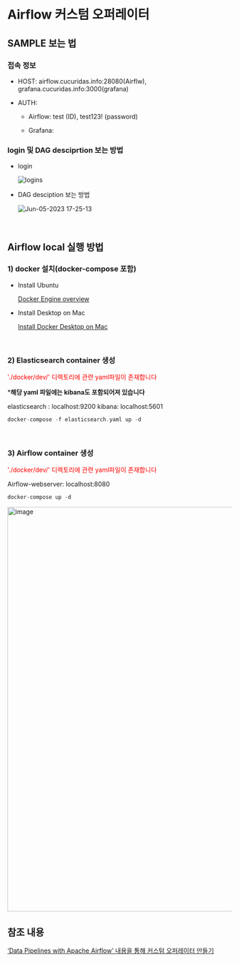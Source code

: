 # Airflow 커스텀 오퍼레이터 

## SAMPLE 보는 법

### 접속 정보

- HOST: airflow.cucuridas.info:28080(Airflw), grafana.cucuridas.info:3000(grafana)
- AUTH:
    
     - Airflow: test (ID),  test123! (password)
    
     - Grafana: 
    

### login 및 DAG desciprtion 보는 방법

- login

    ![logins](https://github.com/cucuridas/operator_custom_tg/assets/65060314/63cd8b87-fc0e-4e50-98d8-b763bea5502b)

- DAG desciption 보는 방법
    
    ![Jun-05-2023 17-25-13](https://github.com/cucuridas/operator_custom_tg/assets/65060314/8c87d151-abfd-4e8f-b78d-eb37c8904865)

<br>

## Airflow local 실행 방법

### 1) docker 설치(docker-compose 포함)

- Install Ubuntu

    [Docker Engine overview](https://docs.docker.com/engine/)

- Install Desktop on Mac

    [Install Docker Desktop on Mac](https://docs.docker.com/desktop/install/mac-install/)

</br> 

### 2) Elasticsearch container 생성

<span style="color:red"> './docker/dev/' 디렉토리에 관련 yaml파일이 존재합니다</sapn>

***해당 yaml 파일에는 kibana도 포함되어져 있습니다** 

elasticsearch : localhost:9200
kibana: localhost:5601

```c
docker-compose -f elasticsearch.yaml up -d
```

</br> 

### 3) Airflow container 생성
<span style="color:red"> './docker/dev/' 디렉토리에 관련 yaml파일이 존재합니다</sapn>

Airflow-webserver: localhost:8080

```c
docker-compose up -d
```

<img width="907" alt="image" src="https://github.com/cucuridas/operator_custom_tg/assets/65060314/92ecfa81-40c8-4563-b300-8216796bcae6">


<br>

## 참조 내용

[ ‘Data Pipelines with Apache Airflow’ 내용을 통해 커스텀 오퍼레이터 만들기](READBOOKS.md)

</br>
